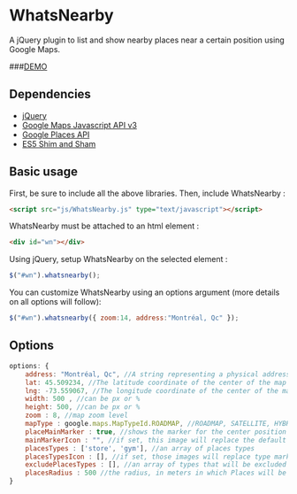 WhatsNearby
===========

A jQuery plugin to list and show nearby places near a certain position using Google Maps.

###[DEMO](http://lagrangemtl.github.io/WhatsNearby/example/index.html)

Dependencies
------------

- [jQuery](http://jquery.com)
- [Google Maps Javascript API v3](https://developers.google.com/maps/documentation/javascript/)
- [Google Places API](https://developers.google.com/places/)
- [ES5 Shim and Sham](https://github.com/kriskowal/es5-shim)

Basic usage
-----------

First, be sure to include all the above libraries. Then, include WhatsNearby :
````html
<script src="js/WhatsNearby.js" type="text/javascript"></script>
````

WhatsNearby must be attached to an html element :
````html
<div id="wn"></div>
````

Using jQuery, setup WhatsNearby on the selected element :
````js
$("#wn").whatsnearby();
````

You can customize WhatsNearby using an options argument (more details on all options will follow):
````js
$("#wn").whatsnearby({ zoom:14, address:"Montréal, Qc" });
````

Options
-------
````js
options: {
    address: "Montréal, Qc", //A string representing a physical address, this will be used as the center of the map
    lat: 45.509234, //The latitude coordinate of the center of the map (default if no address set)
    lng: -73.559067, //The longitude coordinate of the center of the map (default if no address set)
    width: 500 , //can be px or %
    height: 500, //can be px or %
    zoom : 8, //map zoom level
    mapType : google.maps.MapTypeId.ROADMAP, //ROADMAP, SATELLITE, HYBRID, TERRAIN
    placeMainMarker : true, //shows the marker for the center position of the map
    mainMarkerIcon : "", //if set, this image will replace the default marker icon
    placesTypes : ['store', 'gym'], //an array of places types
    placesTypesIcon : [], //if set, those images will replace type marker icons (must match placesTypes order)
    excludePlacesTypes : [], //an array of types that will be excluded from the search
    placesRadius : 500 //the radius, in meters in which Places will be found
}
````
